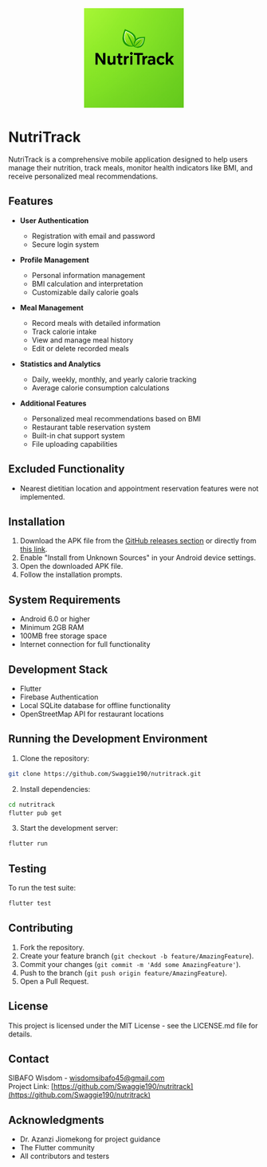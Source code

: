 <div align="center">
  <img src="assets/logo.png" width="200" height="200" alt="NutriTrack Logo">
</div>

# NutriTrack

NutriTrack is a comprehensive mobile application designed to help users manage their nutrition, track meals, monitor health indicators like BMI, and receive personalized meal recommendations.

## Features

- **User Authentication**

  - Registration with email and password
  - Secure login system

- **Profile Management**

  - Personal information management
  - BMI calculation and interpretation
  - Customizable daily calorie goals

- **Meal Management**

  - Record meals with detailed information
  - Track calorie intake
  - View and manage meal history
  - Edit or delete recorded meals

- **Statistics and Analytics**

  - Daily, weekly, monthly, and yearly calorie tracking
  - Average calorie consumption calculations

- **Additional Features**

  - Personalized meal recommendations based on BMI
  - Restaurant table reservation system
  - Built-in chat support system
  - File uploading capabilities

## Excluded Functionality

- Nearest dietitian location and appointment reservation features were not implemented.

## Installation

1. Download the APK file from the [GitHub releases section](https://github.com/Swaggie190/nutritrack/releases) or directly from [this link](https://github.com/yourusername/nutritrack/releases/download/v0.1.0beta/app-releases.apk).
2. Enable "Install from Unknown Sources" in your Android device settings.
3. Open the downloaded APK file.
4. Follow the installation prompts.

## System Requirements

- Android 6.0 or higher
- Minimum 2GB RAM
- 100MB free storage space
- Internet connection for full functionality

## Development Stack

- Flutter
- Firebase Authentication
- Local SQLite database for offline functionality
- OpenStreetMap API for restaurant locations

## Running the Development Environment

1. Clone the repository:

```bash
git clone https://github.com/Swaggie190/nutritrack.git
```

2. Install dependencies:

```bash
cd nutritrack
flutter pub get
```

3. Start the development server:

```bash
flutter run
```

## Testing

To run the test suite:

```bash
flutter test
```

## Contributing

1. Fork the repository.
2. Create your feature branch (`git checkout -b feature/AmazingFeature`).
3. Commit your changes (`git commit -m 'Add some AmazingFeature'`).
4. Push to the branch (`git push origin feature/AmazingFeature`).
5. Open a Pull Request.

## License

This project is licensed under the MIT License - see the LICENSE.md file for details.

## Contact

SIBAFO Wisdom - [wisdomsibafo45@gmail.com](mailto:wisdomsibafo45@gmail.com)  
Project Link: [https://github.com/Swaggie190/nutritrack](https://github.com/Swaggie190/nutritrack)

## Acknowledgments

- Dr. Azanzi Jiomekong for project guidance
- The Flutter community
- All contributors and testers
